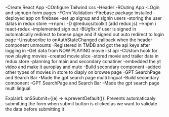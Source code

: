 -Create React App
-COnfigure Tailwind css
-Header
-ROuting App
-LOgin and signupn form pages
-FOrm Validation
-Firebase package installed
-deployed app on firebase
-set up signup and signin users
-storing the user datas in redux store
  -->npm i -D @reduxjs/toolkit (add redux js)
  -->npm i react-redux
-implemented sign out
-BUgfix: if user is signed in automatically redirect to broese page and if signed out auto redirect to login page
-Unsubscribe to onAuthStateChanged callback when the header component unmounts
-Registered in TMDB and got the api keys after logging in
-Get data from NOW PLAYING movie list api
-CUstom hook for now playing movies
-created movie slice
-stored movie and trailer data in redux store
-planning for main and secondary conatiner
-embedded the yt video and make it auroplay and mute
-Build secondary component
-added other types of movies in store to diaply on browse page
-GPT SearchPage and Search Bar
-Made the gpt search page multi lingual
-Build secondary component
-GPT SearchPage and Search Bar
-Made the gpt search page multi lingual

Explain1:
onSSubmit={(e) => e.preventDefault()}: Prevents automaticaaly submitting the form when submit button is clicked as we want to validate the data before submitting it